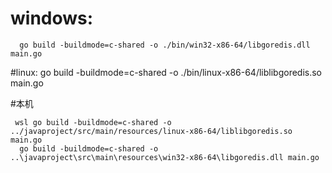     
# windows:
      go build -buildmode=c-shared -o ./bin/win32-x86-64/libgoredis.dll main.go
 #linux:
      go build -buildmode=c-shared -o ./bin/linux-x86-64/liblibgoredis.so main.go
      
      
      
  #本机
      
     wsl go build -buildmode=c-shared -o ../javaproject/src/main/resources/linux-x86-64/liblibgoredis.so main.go
      go build -buildmode=c-shared -o ..\javaproject\src\main\resources\win32-x86-64\libgoredis.dll main.go